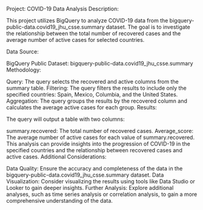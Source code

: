 Project: COVID-19 Data Analysis
Description:

This project utilizes BigQuery to analyze COVID-19 data from the bigquery-public-data.covid19_jhu_csse.summary dataset. The goal is to investigate the relationship between the total number of recovered cases and the average number of active cases for selected countries.

Data Source:

BigQuery Public Dataset: bigquery-public-data.covid19_jhu_csse.summary
Methodology:

Query: The query selects the recovered and active columns from the summary table.
Filtering: The query filters the results to include only the specified countries: Spain, Mexico, Columbia, and the United States.
Aggregation: The query groups the results by the recovered column and calculates the average active cases for each group.
Results:

The query will output a table with two columns:

summary.recovered: The total number of recovered cases.
Average_score: The average number of active cases for each value of summary.recovered.
This analysis can provide insights into the progression of COVID-19 in the specified countries and the relationship between recovered cases and active cases.
Additional Considerations:

Data Quality: Ensure the accuracy and completeness of the data in the bigquery-public-data.covid19_jhu_csse.summary dataset.
Data Visualization: Consider visualizing the results using tools like Data Studio or Looker to gain deeper insights.
Further Analysis: Explore additional analyses, such as time series analysis or correlation analysis, to gain a more comprehensive understanding of the data.
